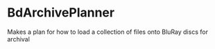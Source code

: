 # BdArchivePlanner
Makes a plan for how to load a collection of files onto BluRay discs for archival
